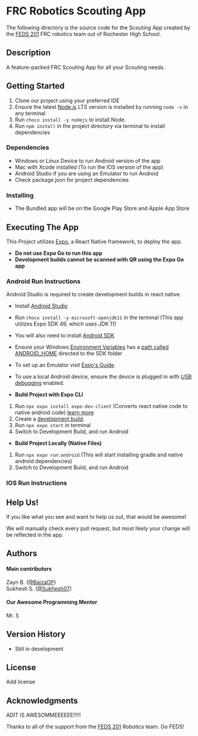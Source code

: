 # FRC Robotics Scouting App

The following directory is the source code for the Scouting App created by the [FEDS 201](https://www.feds201.com/) FRC robotics team
out of Rochester High School.

## Description

A feature-packed FRC Scouting App for all your Scouting needs. 

## Getting Started

1. Clone our project using your preferred IDE
2. Ensure the latest [Node.js](https://nodejs.org/en) LTS version is installed by running `node -v` in any terminal
3. Run `choco install -y nodejs` to install Node.
4. Run `npm install` in the project directory via terminal to install dependencies

### Dependencies

- Windows or Linux Device to run Android version of the app
- Mac with Xcode installed (To run the IOS version of the app)
- Android Studio if you are using an Emulator to run Android
- Check package.json for project dependencies

### Installing

- The Bundled app will be on the Google Play Store and Apple App Store

## Executing The App

This Project utilizes [Expo](https://docs.expo.dev/), a React Native framework, to deploy the app.
- **Do not use Expo Go to run this app**
- **Development builds cannot be scanned with QR using the Expo Go app**

### Android Run Instructions

Android Studio is required to create development builds in react native. 
- Install [Android Studio](https://developer.android.com/studio)
- Run `choco install -y microsoft-openjdk11` in the terminal (This app utilizes Expo SDK 49, which uses JDK 11)
- You will also need to install [Android SDK](https://docs.expo.dev/guides/local-app-development/)
- Ensure your Windows [Environment Variables](https://developer.android.com/tools/variables#envar) has a [path called ANDROID_HOME](https://developer.android.com/tools/variables) directed to the SDK folder 
- To set up an Emulator visit [Expo's Guide](https://docs.expo.dev/workflow/android-studio-emulator/).
- To use a local Android device, ensure the device is plugged in with [USB debugging](https://developer.android.com/studio/debug/dev-options) enabled.

- **Build Project with Expo CLI**
1. Run `npx expo install expo-dev-client` (Converts react native code to native android code) [learn more](https://docs.expo.dev/develop/development-builds/introduction/#what-is-expo-dev-client)
2. Create a [development build](https://docs.expo.dev/develop/development-builds/create-a-build/).
3. Run `npx expo start` in terminal
4. Switch to Development Build, and run Android

- **Build Project Locally (Native Files)**
1. Run `npx expo run:android` (This will start installing gradle and native android dependencies)
2. Switch to Development Build, and run Android

### IOS Run Instructions

## Help Us!

If you like what you see and want to help us out, that would be awesome!

We will manually check every pull request, but most likely your change will be reflected in the app.

## Authors

#### Main contributors

Zayn B. ([@BaizaOP](https://github.com/BaizaOP))  
Sukhesh S. ([@Sukhesh07](https://github.com/Sukhesh07))

#### Our Awesome Programming Mentor

Mr. S

## Version History

* Still in development

## License

Add license

## Acknowledgments

ADIT IS AWESOMMEEEEEE!!!!!

Thanks to all of the support from the [FEDS 201](https://www.feds201.com) Robotics team. Go FEDS!
